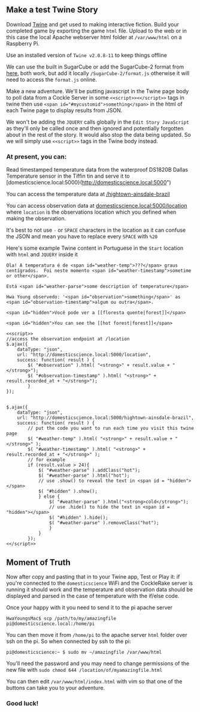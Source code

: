 ## Make a test Twine Story
Download [Twine](http://twinery.org/) and get used to making interactive fiction. Build your completed game by exporting the game `html` file. Upload to the web or in this case the local Apache webserver html folder at `/var/www/html` on a Raspberry Pi.

Use an installed version of `Twine v2.0.8-11` to keep things offline

We can use the built in SugarCube or add the SugarCube-2 format from [here](http://www.motoslave.net/sugarcube/2/docs/twine-2.html#installation), both work, but add it locally `/SugarCube-2/format.js` otherwise it will need to access the `format.js` online.

Make a new adventure. We'll be putting javascript in the Twine page body to poll data from a Cockle Server in some `<<script>><</script>>` tags in twine then use `<span id="#mycustomid">something</span>` in the html of each Twine page to display results from JSON.

We won't be adding the `JQUERY` calls globally in the `Edit Story JavaScript` as they'll only be called once and then ignored and potentially forgotten about in the rest of the story. It would also stop the data being updated. So we will simply use `<<script>>` tags in the Twine body instead. 


### At present, you can:

Read timestamped temperature data from the waterproof DS1820B Dallas Temperature sensor in the Tiffin tin and serve it to [domesticscience.local:5000}(http://domesticscience.local:5000")

You can access the temperature data at [/hightown-ainsdale-brazil](http://domesticscience.local:5000/hightown-ainsdale-brazil)

You can access observation data at [domesticscience.local:5000/location](http://domesticscience.local:5000/location) where `location` is the observations location which you defined when making the observation.

It's best to not use `-` or `SPACE` characters in the location as it can confuse the JSON and mean you have to replace every `SPACE` with `%20`

Here's some example Twine content in Portuguese in the `Start` location  with `html` and `JQUERY` inside it

```
Ola! A temperatura é de <span id="weather-temp">???</span> graus centígrados.  Foi neste momento <span id="weather-timestamp">sometime or other</span>.

Está <span id="weather-parse">some description of temperature</span>

Hwa Young observedo: '<span id="observation">something</span>' as <span id="observation-timestamp">algum ou outra</span>.

<span id="hidden">Você pode ver a [[floresta quente|forest]]</span>

<span id="hidden">You can see the [[hot forest|forest]]</span>

<<script>>
//access the observation endpoint at /location
$.ajax({
    dataType: "json",
    url: "http://domesticscience.local:5000/location",
    success: function( result ) {
        $( "#observation" ).html( "<strong>" + result.value + "</strong>");
        $( "#observation-timestamp" ).html( "<strong>" + result.recorded_at + "</strong>");
        }
});


$.ajax({
    dataType: "json",
    url: "http://domesticscience.local:5000/hightown-ainsdale-brazil",
    success: function( result ) {
        // put the code you want to run each time you visit this twine page
        $( "#weather-temp" ).html( "<strong>" + result.value + "</strong>" );
        $( "#weather-timestamp" ).html( "<strong>" + result.recorded_at + "</strong>" );
        // for example
        if (result.value > 24){
            $( "#weather-parse" ).addClass("hot");
            $( "#weather-parse" ).html("hot");
            // use .show() to reveal the text in <span id = "hidden"></span>
            $( "#hidden" ).show();
            } else {
                $( "#weather-parse" ).html("<strong>cold</strong>");
                // use .hide() to hide the text in <span id = "hidden"></span>
                $( "#hidden" ).hide();
                $( "#weather-parse" ).removeClass("hot");
                }
            }
        });
<</script>>
```
## Moment of Truth

Now after copy and pasting that in to your Twine app, Test or Play it: if you're 
connected to the `domesticscience` WiFi and the CockleRake server is running it should work and the temperature and observation data should be displayed and parsed in the case of temperature with the if/else code.

Once your happy with it you need to send it to the pi apache server 

`HwaYoungsMac$ scp /path/to/my/amazingfile pi@domesticscience.local:/home/pi`

You can then move it from `/home/pi` to the apache server `html` folder over ssh on the pi. So when connected by ssh to the pi:

`pi@domesticscience:~ $ sudo mv ~/amazingfile /var/www/html`

You'll need the password and you may need to change permissions of the new file with `sudo chmod 644 /location/of/myamazingfile.html`

You can then edit `/var/www/html/index.html` with vim so that one of the buttons can take you to your adventure.


### Good luck!


